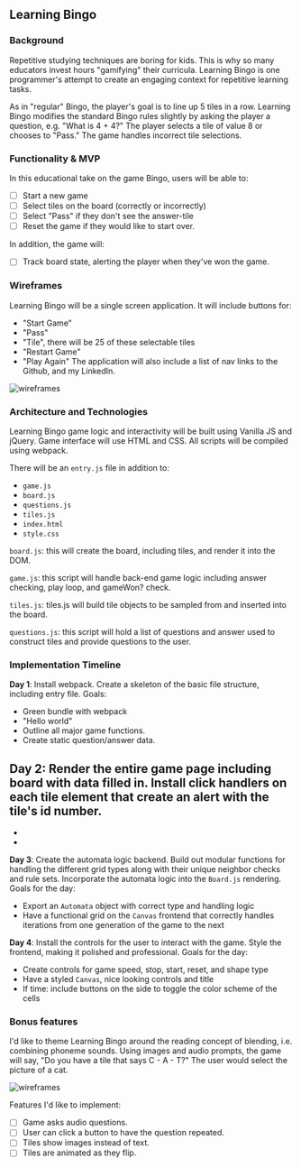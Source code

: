 ## Learning Bingo

### Background

Repetitive studying techniques are boring for kids.  This is why so many educators invest hours "gamifying" their curricula.  Learning Bingo is one programmer's attempt to create an engaging context for repetitive learning tasks.

As in "regular" Bingo, the player's goal is to line up 5 tiles in a row.  Learning Bingo modifies the standard Bingo rules slightly by asking the player a question, e.g. "What is 4 + 4?"  The player selects a tile of value 8 or chooses to "Pass."  The game handles incorrect tile selections.

### Functionality & MVP

In this educational take on the game Bingo, users will be able to:

- [ ] Start a new game
- [ ] Select tiles on the board (correctly or incorrectly)
- [ ] Select "Pass" if they don't see the answer-tile
- [ ] Reset the game if they would like to start over.

In addition, the game will:
- [ ] Track board state, alerting the player when they've won the game.

### Wireframes

Learning Bingo will be a single screen application.  It will include buttons for:
  - "Start Game"
  - "Pass"
  - "Tile", there will be 25 of these selectable tiles
  - "Restart Game"
  - "Play Again"
The application will also include a list of nav links to the Github, and my LinkedIn.  

![wireframes](https://github.com/appacademy/job-search-curriculum/blob/master/job-search-projects/images/js_wireframe.jpeg)

### Architecture and Technologies

Learning Bingo game logic and interactivity will be built using Vanilla JS and jQuery.  Game interface will use HTML and CSS.  All scripts will be compiled using webpack.

There will be an `entry.js` file in addition to:
  - `game.js`
  - `board.js`
  - `questions.js`
  - `tiles.js`
  - `index.html`
  - `style.css`

`board.js`: this will create the board, including tiles, and render it into the DOM.

`game.js`: this script will handle back-end game logic including answer checking, play loop, and gameWon? check.

`tiles.js`: tiles.js will build tile objects to be sampled from and inserted into the board.

`questions.js`: this script will hold a list of questions and answer used to construct tiles and provide questions to the user.

### Implementation Timeline

**Day 1**: Install webpack.  Create a skeleton of the basic file structure, including entry file. Goals:
  - Green bundle with webpack
  - "Hello world"
  - Outline all major game functions.
  - Create static question/answer data.

**Day 2**: Render the entire game page including board with data filled in.  Install click handlers on each tile element that create an alert with the tile's id number.
  -
  -
  -

**Day 3**: Create the automata logic backend.  Build out modular functions for handling the different grid types along with their unique neighbor checks and rule sets.  Incorporate the automata logic into the `Board.js` rendering.  Goals for the day:

- Export an `Automata` object with correct type and handling logic
- Have a functional grid on the `Canvas` frontend that correctly handles iterations from one generation of the game to the next


**Day 4**: Install the controls for the user to interact with the game.  Style the frontend, making it polished and professional.  Goals for the day:

- Create controls for game speed, stop, start, reset, and shape type
- Have a styled `Canvas`, nice looking controls and title
- If time: include buttons on the side to toggle the color scheme of the cells


### Bonus features

I'd like to theme Learning Bingo around the reading concept of blending, i.e. combining phoneme sounds.  Using images and audio prompts, the game will say, "Do you have a tile that says C - A - T?"  The user would select the picture of a cat.

![wireframes](https://github.com/appacademy/job-search-curriculum/blob/master/job-search-projects/images/js_wireframe.jpeg)

Features I'd like to implement:

- [ ] Game asks audio questions.
- [ ] User can click a button to have the question repeated.
- [ ] Tiles show images instead of text.
- [ ] Tiles are animated as they flip.
